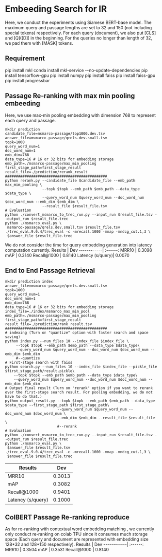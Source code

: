 # Embeeding Search for IR
Here, we conduct the experiments using Siamese BERT-base model. The maximum query and passage lengths are set to 32 and 150 (not including special tokens) respectively. For each query (document), we also put \[CLS\] and \[Q\](\[D\]) in the beginning. For the queries no longer than length of 32, we pad them with \[MASK\] tokens.

Requirement
---
pip install mkl
conda install mkl-service --no-update-dependencies
pip install tensorflow-gpu
pip install numpy
pip install faiss
pip install faiss-gpu
pip install progressbar

Passage Re-ranking with max min pooling embeeding
---
Here, we use max-min pooling embedding with dimension 768 to represent each query and passage.
```shell=bash
mkdir prediction
candidate_file=msmarco-passage/top1000.dev.tsv
answer_file=msmarco-passage/qrels.dev.small.tsv
topk=1000
query_word_num=1
doc_word_num=1
emb_dim=768
data_type=16 # 16 or 32 bits for embedding storage
emb_path=./msmarco-passage/max_min_pooling
first_stage_path=first_stage_result
result_file=./prediction/rerank_result
###############################################
python rerank.py --candidate_file $candidate_file --emb_path max_min_pooling \
                 --topk $topk --emb_path $emb_path --data_type $data_type \
                 --query_word_num $query_word_num --doc_word_num $doc_word_num --emb_dim $emb_dim \
                 --result_file $result_file.tsv
# Evaluation
python ./convert_msmarco_to_trec_run.py --input_run $result_file.tsv --output_run $result_file.trec
python ./msmarco_eval.py \
 msmarco-passage/qrels.dev.small.tsv $result_file.tsv
./trec_eval.9.0.4/trec_eval -c -mrecall.1000 -mmap -mndcg_cut.1,3 \
 $answer_file $result_file.trec
```
We do not consider the time for query embedding generation into latency computation currently.
Results  | Dev
------------| :------:
MRR10            | 0.3098
mAP              | 0.3140
Recall@1000      | 0.8140
Latency (s/query)| 0.0070

End to End Passage Retrieval
---
```shell=bash
mkdir prediction index
answer_file=msmarco-passage/qrels.dev.small.tsv
topk=1000
query_word_num=1
doc_word_num=1
emb_dim=768
data_type=16 # 16 or 32 bits for embedding storage
index_file=./index/msmarco_max_min_pool
emb_path=./msmarco-passage/max_min_pooling
first_stage_path=first_stage_result
result_file=./prediction/rank_result.tsv
###############################################
# indexing (Turn on "quantize" option with faster search and space saving)
python index.py --num_files 10 --index_file $index_file \
     --topk $topk --emb_path $emb_path --data_type $data_type\
     --query_word_num $query_word_num --doc_word_num $doc_word_num --emb_dim $emb_dim
     #--quantize
# First-stage search with faiss
python search.py --num_files 10 --index_file $index_file --pickle_file $first_stage_path/result.pickle\
    --topk $topk --emb_path $emb_path --data_type $data_type\
    --query_word_num $query_word_num --doc_word_num $doc_word_num --emb_dim $emb_dim
# Output final result (Turn on "rerank" option if you want to rerank over the first-stage search result. For pooling embedding, we do not have to do that.)
python output_result.py --topk $topk --emb_path $emb_path --data_type $data_type --first_stage_path $first_stage_path\
                        --query_word_num $query_word_num --doc_word_num $doc_word_num \
                        --emb_dim $emb_dim --result_file $result_file \
                        #--rerank
# Evaluation
python ./convert_msmarco_to_trec_run.py --input_run $result_file.tsv --output_run $result_file.trec
python ./msmarco_eval.py \
 $answer_file $result_file.tsv
./trec_eval.9.0.4/trec_eval -c -mrecall.1000 -mmap -mndcg_cut.1,3 \
 $answer_file $result_file.trec
```
Results  | Dev
------------| :------:
MRR10            | 0.3013
mAP              | 0.3082
Recall@1000      | 0.9401
Latency (s/query)| 0.1000


ColBERT Passage Re-ranking reproduce
---
As for re-ranking with contextual word embedding matching , we currently only conduct re-ranking on colab TPU since it consumes much storage space (Each query and document are represented with embedding size 128\*32 and 128\*150 respectively).
Results  | Dev
------------| :------:
MRR10            | 0.3504
mAP              | 0.3531
Recall@1000      | 0.8140